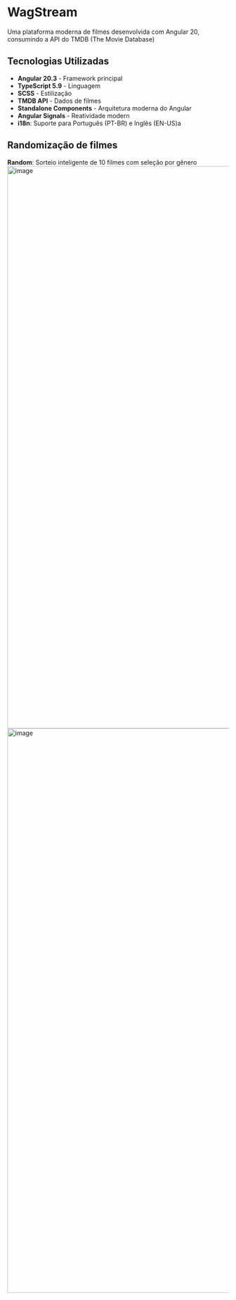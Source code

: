 # WagStream 

Uma plataforma moderna de filmes desenvolvida com Angular 20, consumindo a API do TMDB (The Movie Database)

## Tecnologias Utilizadas

- **Angular 20.3** - Framework principal
- **TypeScript 5.9** - Linguagem
- **SCSS** - Estilização
- **TMDB API** - Dados de filmes
- **Standalone Components** - Arquitetura moderna do Angular
- **Angular Signals** - Reatividade modern
- **i18n**: Suporte para Português (PT-BR) e Inglês (EN-US)a

## Randomização de filmes
**Random**: Sorteio inteligente de 10 filmes com seleção por gênero
<img width="2559" height="1279" alt="image" src="https://github.com/user-attachments/assets/ce7d75ae-6ea4-4504-a32e-9c1a6d473a2d" />
<img width="2559" height="1284" alt="image" src="https://github.com/user-attachments/assets/1a688326-50d5-4fae-8715-5ad796e96c62" />

